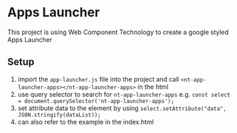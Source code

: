 # Apps Launcher

This project is using Web Component Technology to create a google styled Apps Launcher

## Setup

1. import the  `app-launcher.js` file into the project and call `<nt-app-launcher-apps></nt-app-launcher-apps>` in the html
2. use query selector to search for `nt-app-launcher-apps` e.g. `const select = document.querySelector('nt-app-launcher-apps');`
3. set attribute data to the element by using `select.setAttribute("data", JSON.stringify(dataList));`
4. can also refer to the example in the index.html

